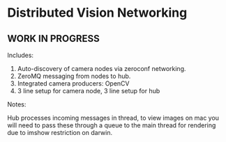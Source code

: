 # Distributed Vision Networking

## WORK IN PROGRESS

Includes:

1. Auto-discovery of camera nodes via zeroconf networking.
2. ZeroMQ messaging from nodes to hub.
3. Integrated camera producers: OpenCV
4. 3 line setup for camera node, 3 line setup for hub

Notes:

Hub processes incoming messages in thread, to view images on mac you will need to pass these through a queue to the main thread for rendering due to imshow restriction on darwin.
